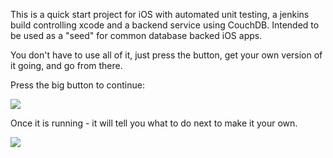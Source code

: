 This is a quick start project for iOS with automated unit testing, 
a jenkins build controlling xcode and a backend service using CouchDB. 
Intended to be used as a "seed" for common database backed iOS apps.

You don't have to use all of it, just press the button, get your own version of it going, and go from there.


Press the big button to continue:

<a href="https://grandcentral.cloudbees.com/?CB_clickstart=https://raw.github.com/michaelneale/ios-clickstart/master/clickstart.json"><img src="https://d3ko533tu1ozfq.cloudfront.net/clickstart/deployInstantly.png"/></a>

Once it is running - it will tell you what to do next to make it your own.


<img src="https://raw.github.com/michaelneale/ios-clickstart/master/server-app/public/images/screenshot.png">






